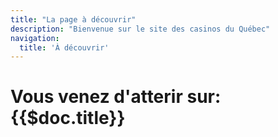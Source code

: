 ```yaml
---
title: "La page à découvrir"
description: "Bienvenue sur le site des casinos du Québec"
navigation:
  title: 'À découvrir'
---
```


# Vous venez d'atterir sur: {{$doc.title}}